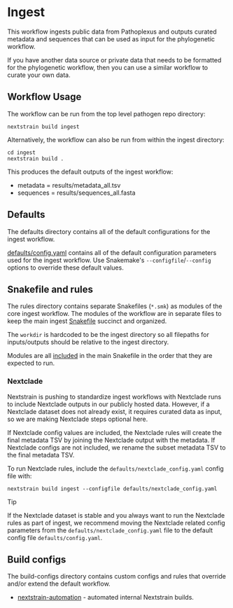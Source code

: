 # Ingest

This workflow ingests public data from Pathoplexus and outputs curated metadata
and sequences that can be used as input for the phylogenetic workflow.

If you have another data source or private data that needs to be formatted for
the phylogenetic workflow, then you can use a similar workflow to curate your
own data.

## Workflow Usage

The workflow can be run from the top level pathogen repo directory:
```
nextstrain build ingest
```

Alternatively, the workflow can also be run from within the ingest directory:
```
cd ingest
nextstrain build .
```

This produces the default outputs of the ingest workflow:

- metadata      = results/metadata_all.tsv
- sequences     = results/sequences_all.fasta

## Defaults

The defaults directory contains all of the default configurations for the ingest workflow.

[defaults/config.yaml](defaults/config.yaml) contains all of the default configuration parameters
used for the ingest workflow. Use Snakemake's `--configfile`/`--config`
options to override these default values.

## Snakefile and rules

The rules directory contains separate Snakefiles (`*.smk`) as modules of the core ingest workflow.
The modules of the workflow are in separate files to keep the main ingest [Snakefile](Snakefile) succinct and organized.

The `workdir` is hardcoded to be the ingest directory so all filepaths for
inputs/outputs should be relative to the ingest directory.

Modules are all [included](https://snakemake.readthedocs.io/en/stable/snakefiles/modularization.html#includes)
in the main Snakefile in the order that they are expected to run.

### Nextclade

Nextstrain is pushing to standardize ingest workflows with Nextclade runs to include Nextclade outputs in our publicly
hosted data. However, if a Nextclade dataset does not already exist, it requires curated data as input, so we are making
Nextclade steps optional here.

If Nextclade config values are included, the Nextclade rules will create the final metadata TSV by joining the Nextclade
output with the metadata. If Nextclade configs are not included, we rename the subset metadata TSV to the final metadata TSV.

To run Nextclade rules, include the `defaults/nextclade_config.yaml` config file with:

```
nextstrain build ingest --configfile defaults/nextclade_config.yaml
```

> [!TIP]
> If the Nextclade dataset is stable and you always want to run the Nextclade rules as part of ingest, we recommend
moving the Nextclade related config parameters from the `defaults/nextclade_config.yaml` file to the default config file
`defaults/config.yaml`.

## Build configs

The build-configs directory contains custom configs and rules that override and/or
extend the default workflow.

- [nextstrain-automation](build-configs/nextstrain-automation/) - automated internal Nextstrain builds.



